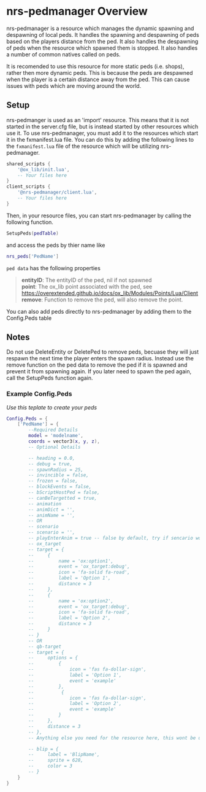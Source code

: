 # **nrs-pedmanager Overview**

nrs-pedmanager is a resource which manages the dynamic spawning and despawning of local peds. It handles the spawning and despawning of peds based on the players distance from the ped. It also handles the despawning of peds when the resource which spawned them is stopped. It also handles a number of common natives called on peds.

It is recomended to use this resource for more static peds (i.e. shops), rather then more dynamic peds. This is because the peds are despawned when the player is a certain distance away from the ped. This can cause issues with peds which are moving around the world.

## **Setup**

nrs-pedmanger is used as an 'import' resource. This means that it is not started in the server.cfg file, but is instead started by other resources which use it. To use nrs-pedmanager, you must add it to the resources which start it in the fxmanifest.lua file. You can do this by adding the following lines to the `fxmanifest.lua` file of the resource which will be utilizing nrs-pedmanager.

```lua
shared_scripts {
    '@ox_lib/init.lua',
    -- Your files here
}
client_scripts {
    '@nrs-pedmanager/client.lua',
    -- Your files here
}
```

Then, in your resource files, you can start nrs-pedmanager by calling the following function.

```lua
SetupPeds(pedTable)
```

and access the peds by thier name like
```lua
nrs_peds['PedName']
```

`ped data` has the following properties  
> **entityID**: The entityID of the ped, nil if not spawned  
> **point**: The ox_lib point associated with the ped, see https://overextended.github.io/docs/ox_lib/Modules/Points/Lua/Client  
> **remove**: Function to remove the ped, will also remove the point.  

You can also add peds directly to nrs-pedmanager by adding them to the Config.Peds table

## **Notes**
Do not use DeleteEntity or DeletePed to remove peds, becuase they will just respawn the next time the player enters the spawn radius. Instead use the remove function on the ped data to remove the ped if it is spawned and prevent it from spawning again. If you later need to spawn the ped again, call the SetupPeds function again.

### **Example Config.Peds** 
*Use this teplate to create your peds*

```lua
Config.Peds = {
    ['PedName'] = {
        --Required Details
        model = 'modelname',
        coords = vector3(x, y, z),
        -- Optional Details

        -- heading = 0.0,
        -- debug = true,
        -- spawnRadius = 25,
        -- invincible = false,
        -- frozen = false,
        -- blockEvents = false,
        -- bScriptHostPed = false,
        -- canBeTargetted = true,
        -- animation
        -- animDict = '',
        -- animName = '',
        -- OR
        -- scenario
        -- scenario = '',
        -- playEnterAnim = true -- false by default, try if sencario wont play
        -- ox_target
        -- target = {
        --     {
        --         name = 'ox:option1',
        --         event = 'ox_target:debug',
        --         icon = 'fa-solid fa-road',
        --         label = 'Option 1',
        --         distance = 3
        --     },
        --     {
        --         name = 'ox:option2',
        --         event = 'ox_target:debug',
        --         icon = 'fa-solid fa-road',
        --         label = 'Option 2',
        --         distance = 3
        --     }
        -- }
        -- OR
        -- qb-target
        -- target = {
        --     options = {
        --         {
        --             icon = 'fas fa-dollar-sign',
        --             label = 'Option 1',
        --             event = 'example'
        --         },
        --          {
        --             icon = 'fas fa-dollar-sign',
        --             label = 'Option 2',
        --             event = 'example'
        --         }
        --     },
        --     distance = 3
        -- },
        -- Anything else you need for the resource here, this wont be used by pedmanager

        -- blip = {
        --     label = 'BlipName',
        --     sprite = 628,
        --     color = 3
        -- }
    }
}
```
